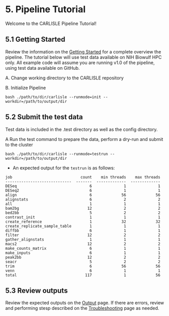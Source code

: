 # 5. Pipeline Tutorial
Welcome to the CARLISLE Pipeline Tutorial!

## 5.1 Getting Started
Review the information on the [Getting Started](https://ccbr.github.io/CARLISLE/user-guide/getting-started/) for a complete overview the pipeline. The tutorial below will use test data available on NIH Biowulf HPC only. All example code will assume you are running v1.0 of the pipeline, using test data available on GitHub.

A. Change working directory to the CARLISLE repository

B. Initialize Pipeline
```
bash ./path/to/dir/carlisle --runmode=init --workdir=/path/to/output/dir
```

## 5.2 Submit the test data
Test data is included in the .test directory as well as the config directory.

A Run the test command to prepare the data, perform a dry-run and submit to the cluster
```
bash ./path/to/dir/carlisle --runmode=testrun --workdir=/path/to/output/dir

```

- An expected output for the `testrun` is as follows:
```
job                              count    min threads    max threads
-----------------------------  -------  -------------  -------------
DESeq                                6              1              1
DESeq2                               6              1              1
align                                6             56             56
alignstats                           6              2              2
all                                  1              1              1
bam2bg                              12              2              2
bed2bb                               5              2              2
contrast_init                        1              1              1
create_reference                     1             32             32
create_replicate_sample_table        1              1              1
diffbb                               6              1              1
filter                              12              2              2
gather_alignstats                    1              1              1
macs2                               12              2              2
make_counts_matrix                   6              1              1
make_inputs                          6              1              1
peak2bb                             12              2              2
seacr                                5              2              2
trim                                 6             56             56
venn                                 6              1              1
total                              117              1             56
```

## 5.3 Review outputs
Review the expected outputs on the [Output](https://ccbr.github.io/CARLISLE/user-guide/output/) page. If there are errors, review and performing stesp described on the [Troubleshooting](https://ccbr.github.io/CARLISLE/user-guide/troubleshooting/) page as needed.